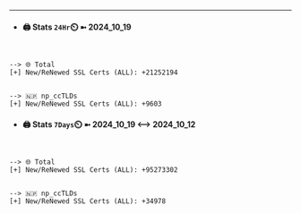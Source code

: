 

---
- #### 🖨️ **Stats** `24Hr`⏲️ ➼ 2024_10_19
```console


--> 🌐 Total
[+] New/ReNewed SSL Certs (ALL): +21252194


--> 🇳🇵 np_ccTLDs
[+] New/ReNewed SSL Certs (ALL): +9603

```

- #### 🖨️ **Stats** `7Days`⏲️ ➼ 2024_10_19 <--> 2024_10_12
```console


--> 🌐 Total
[+] New/ReNewed SSL Certs (ALL): +95273302


--> 🇳🇵 np_ccTLDs
[+] New/ReNewed SSL Certs (ALL): +34978

```

